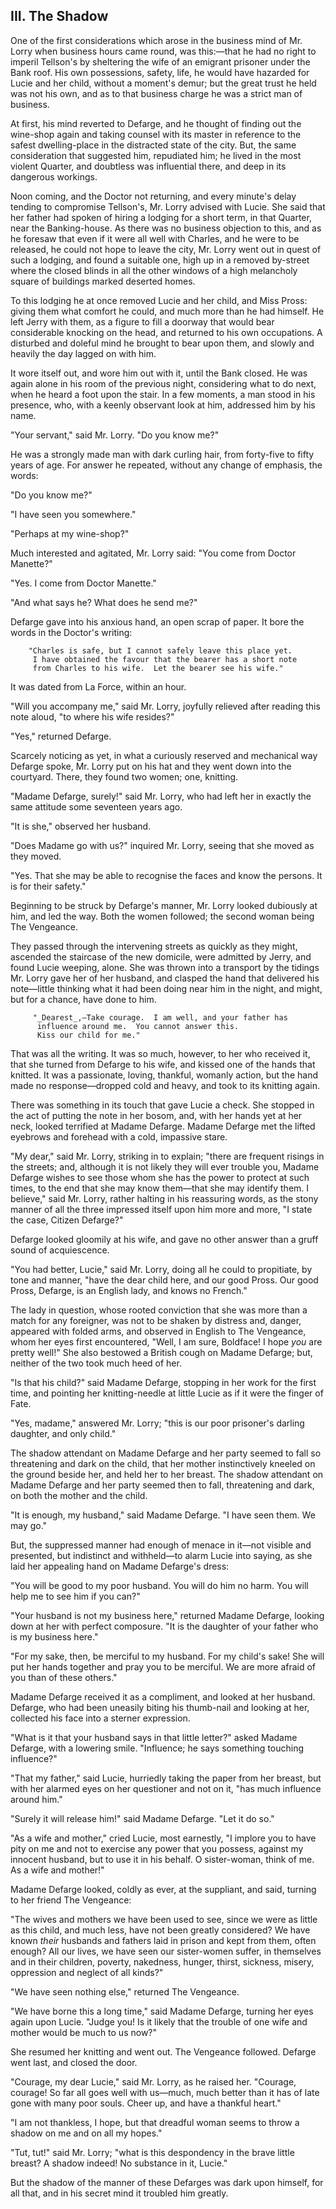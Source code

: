## III. The Shadow

One of the first considerations which arose in the business mind of Mr. Lorry when business hours came round, was this:—that he had no right to imperil Tellson's by sheltering the wife of an emigrant prisoner under the Bank roof. His own possessions, safety, life, he would have hazarded for Lucie and her child, without a moment's demur; but the great trust he held was not his own, and as to that business charge he was a strict man of business.

At first, his mind reverted to Defarge, and he thought of finding out the wine-shop again and taking counsel with its master in reference to the safest dwelling-place in the distracted state of the city. But, the same consideration that suggested him, repudiated him; he lived in the most violent Quarter, and doubtless was influential there, and deep in its dangerous workings.

Noon coming, and the Doctor not returning, and every minute's delay tending to compromise Tellson's, Mr. Lorry advised with Lucie. She said that her father had spoken of hiring a lodging for a short term, in that Quarter, near the Banking-house. As there was no business objection to this, and as he foresaw that even if it were all well with Charles, and he were to be released, he could not hope to leave the city, Mr. Lorry went out in quest of such a lodging, and found a suitable one, high up in a removed by-street where the closed blinds in all the other windows of a high melancholy square of buildings marked deserted homes.

To this lodging he at once removed Lucie and her child, and Miss Pross: giving them what comfort he could, and much more than he had himself. He left Jerry with them, as a figure to fill a doorway that would bear considerable knocking on the head, and returned to his own occupations. A disturbed and doleful mind he brought to bear upon them, and slowly and heavily the day lagged on with him.

It wore itself out, and wore him out with it, until the Bank closed. He was again alone in his room of the previous night, considering what to do next, when he heard a foot upon the stair. In a few moments, a man stood in his presence, who, with a keenly observant look at him, addressed him by his name.

"Your servant," said Mr. Lorry. "Do you know me?"

He was a strongly made man with dark curling hair, from forty-five to fifty years of age. For answer he repeated, without any change of emphasis, the words:

"Do you know me?"

"I have seen you somewhere."

"Perhaps at my wine-shop?"

Much interested and agitated, Mr. Lorry said: "You come from Doctor Manette?"

"Yes. I come from Doctor Manette."

"And what says he? What does he send me?"

Defarge gave into his anxious hand, an open scrap of paper. It bore the words in the Doctor's writing:

```text
    "Charles is safe, but I cannot safely leave this place yet.
     I have obtained the favour that the bearer has a short note
     from Charles to his wife.  Let the bearer see his wife."
```

It was dated from La Force, within an hour.

"Will you accompany me," said Mr. Lorry, joyfully relieved after reading this note aloud, "to where his wife resides?"

"Yes," returned Defarge.

Scarcely noticing as yet, in what a curiously reserved and mechanical way Defarge spoke, Mr. Lorry put on his hat and they went down into the courtyard. There, they found two women; one, knitting.

"Madame Defarge, surely!" said Mr. Lorry, who had left her in exactly the same attitude some seventeen years ago.

"It is she," observed her husband.

"Does Madame go with us?" inquired Mr. Lorry, seeing that she moved as they moved.

"Yes. That she may be able to recognise the faces and know the persons. It is for their safety."

Beginning to be struck by Defarge's manner, Mr. Lorry looked dubiously at him, and led the way. Both the women followed; the second woman being The Vengeance.

They passed through the intervening streets as quickly as they might, ascended the staircase of the new domicile, were admitted by Jerry, and found Lucie weeping, alone. She was thrown into a transport by the tidings Mr. Lorry gave her of her husband, and clasped the hand that delivered his note—little thinking what it had been doing near him in the night, and might, but for a chance, have done to him.

```text
     "_Dearest_,—Take courage.  I am well, and your father has
      influence around me.  You cannot answer this.
      Kiss our child for me."
 ```

That was all the writing. It was so much, however, to her who received it, that she turned from Defarge to his wife, and kissed one of the hands that knitted. It was a passionate, loving, thankful, womanly action, but the hand made no response—dropped cold and heavy, and took to its knitting again.

There was something in its touch that gave Lucie a check. She stopped in the act of putting the note in her bosom, and, with her hands yet at her neck, looked terrified at Madame Defarge. Madame Defarge met the lifted eyebrows and forehead with a cold, impassive stare.

"My dear," said Mr. Lorry, striking in to explain; "there are frequent risings in the streets; and, although it is not likely they will ever trouble you, Madame Defarge wishes to see those whom she has the power to protect at such times, to the end that she may know them—that she may identify them. I believe," said Mr. Lorry, rather halting in his reassuring words, as the stony manner of all the three impressed itself upon him more and more, "I state the case, Citizen Defarge?"

Defarge looked gloomily at his wife, and gave no other answer than a gruff sound of acquiescence.

"You had better, Lucie," said Mr. Lorry, doing all he could to propitiate, by tone and manner, "have the dear child here, and our good Pross. Our good Pross, Defarge, is an English lady, and knows no French."

The lady in question, whose rooted conviction that she was more than a match for any foreigner, was not to be shaken by distress and, danger, appeared with folded arms, and observed in English to The Vengeance, whom her eyes first encountered, "Well, I am sure, Boldface! I hope _you_ are pretty well!" She also bestowed a British cough on Madame Defarge; but, neither of the two took much heed of her.

"Is that his child?" said Madame Defarge, stopping in her work for the first time, and pointing her knitting-needle at little Lucie as if it were the finger of Fate.

"Yes, madame," answered Mr. Lorry; "this is our poor prisoner's darling daughter, and only child."

The shadow attendant on Madame Defarge and her party seemed to fall so threatening and dark on the child, that her mother instinctively kneeled on the ground beside her, and held her to her breast. The shadow attendant on Madame Defarge and her party seemed then to fall, threatening and dark, on both the mother and the child.

"It is enough, my husband," said Madame Defarge. "I have seen them. We may go."

But, the suppressed manner had enough of menace in it—not visible and presented, but indistinct and withheld—to alarm Lucie into saying, as she laid her appealing hand on Madame Defarge's dress:

"You will be good to my poor husband. You will do him no harm. You will help me to see him if you can?"

"Your husband is not my business here," returned Madame Defarge, looking down at her with perfect composure. "It is the daughter of your father who is my business here."

"For my sake, then, be merciful to my husband. For my child's sake! She will put her hands together and pray you to be merciful. We are more afraid of you than of these others."

Madame Defarge received it as a compliment, and looked at her husband. Defarge, who had been uneasily biting his thumb-nail and looking at her, collected his face into a sterner expression.

"What is it that your husband says in that little letter?" asked Madame Defarge, with a lowering smile. "Influence; he says something touching influence?"

"That my father," said Lucie, hurriedly taking the paper from her breast, but with her alarmed eyes on her questioner and not on it, "has much influence around him."

"Surely it will release him!" said Madame Defarge. "Let it do so."

"As a wife and mother," cried Lucie, most earnestly, "I implore you to have pity on me and not to exercise any power that you possess, against my innocent husband, but to use it in his behalf. O sister-woman, think of me. As a wife and mother!"

Madame Defarge looked, coldly as ever, at the suppliant, and said, turning to her friend The Vengeance:

"The wives and mothers we have been used to see, since we were as little as this child, and much less, have not been greatly considered? We have known _their_ husbands and fathers laid in prison and kept from them, often enough? All our lives, we have seen our sister-women suffer, in themselves and in their children, poverty, nakedness, hunger, thirst, sickness, misery, oppression and neglect of all kinds?"

"We have seen nothing else," returned The Vengeance.

"We have borne this a long time," said Madame Defarge, turning her eyes again upon Lucie. "Judge you! Is it likely that the trouble of one wife and mother would be much to us now?"

She resumed her knitting and went out. The Vengeance followed. Defarge went last, and closed the door.

"Courage, my dear Lucie," said Mr. Lorry, as he raised her. "Courage, courage! So far all goes well with us—much, much better than it has of late gone with many poor souls. Cheer up, and have a thankful heart."

"I am not thankless, I hope, but that dreadful woman seems to throw a shadow on me and on all my hopes."

"Tut, tut!" said Mr. Lorry; "what is this despondency in the brave little breast? A shadow indeed! No substance in it, Lucie."

But the shadow of the manner of these Defarges was dark upon himself, for all that, and in his secret mind it troubled him greatly.

